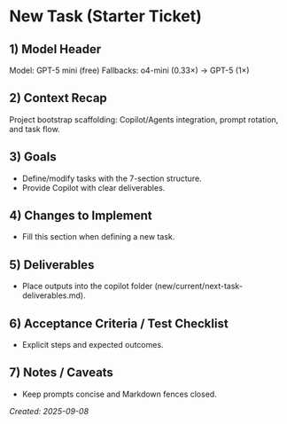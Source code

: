 # New Task (Starter Ticket)

## 1) Model Header
Model: GPT-5 mini (free)
Fallbacks: o4-mini (0.33×) → GPT-5 (1×)

## 2) Context Recap
Project bootstrap scaffolding: Copilot/Agents integration, prompt rotation, and task flow.

## 3) Goals
- Define/modify tasks with the 7-section structure.
- Provide Copilot with clear deliverables.

## 4) Changes to Implement
- Fill this section when defining a new task.

## 5) Deliverables
- Place outputs into the copilot folder (new/current/next-task-deliverables.md).

## 6) Acceptance Criteria / Test Checklist
- Explicit steps and expected outcomes.

## 7) Notes / Caveats
- Keep prompts concise and Markdown fences closed.

_Created: 2025-09-08_
